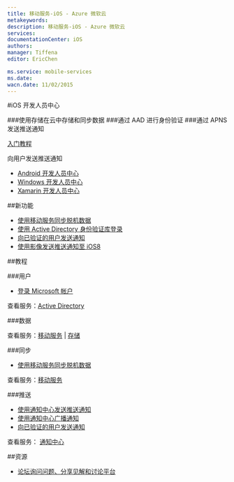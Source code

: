 ```yaml
---
title: 移动服务-iOS - Azure 微软云
metakeywords: 
description: 移动服务-iOS - Azure 微软云
services: 
documentationCenter: iOS
authors: 
manager: Tiffena
editor: EricChen

ms.service: mobile-services
ms.date: 
wacn.date: 11/02/2015
---
```


#iOS 开发人员中心

###使用存储在云中存储和同步数据
###通过 AAD 进行身份验证
###通过 APNS 发送推送通知

[入门教程](../../articles/mobile-services/mobile-services-ios-get-started.md)

向用户发送推送通知

- [Android 开发人员中心](/develop/mobile/android)
- [Windows 开发人员中心](/develop/mobile/windows)
- [Xamarin 开发人员中心](/develop/mobile/xamarin)

##新功能

- [使用移动服务同步脱机数据](../../articles/mobile-services/mobile-services-ios-get-started-offline-data.md)
- [使用 Active Directory 身份验证库登录](../../articles/mobile-services/mobile-services-dotnet-backend-ios-adal-sso-authentication.md)
- [向已验证的用户发送通知](../../articles/mobile-services/mobile-services-javascript-backend-ios-push-notifications-app-users.md)
- [使用影像发送推送通知至 iOS8](../../articles/notification-hubs/notification-hubs-aspnet-backend-ios-apple-push-notification-service-apns-rich.md)

##教程

###用户

- [登录 Microsoft 帐户](../../articles/mobile-services/mobile-services-ios-get-started-users.md)
<!--- [使用 Active Directory 身份验证库登录](../../articles/mobile-services/mobile-services-dotnet-backend-ios-adal-sso-authentication.md)-->
<!--- [代表用户访问 SharePoint](/documentation/articles/mobile-services-dotnet-backend-calling-sharepoint-on-behalf-of-user/)-->

查看服务：[Active Directory](https://github.com/AzureAD)

###数据

查看服务：[移动服务](../../articles/mobile-services/index.md) | [存储](../../articles/storage/index.md)

###同步

- [使用移动服务同步脱机数据](../../articles/mobile-services/mobile-services-ios-get-started-offline-data.md)

查看服务：[移动服务](../../articles/mobile-services/index.md)

###推送

- [使用通知中心发送推送通知](../../articles/notification-hubs/notification-hubs-ios-apple-push-notification-apns-get-started.md)
- [使用通知中心广播通知](../../articles/notification-hubs/notification-hubs-ios-xplat-segmented-apns-push-notification.md)
- [向已验证的用户发送通知](../../articles/mobile-services/mobile-services-javascript-backend-ios-push-notifications-app-users.md)

查看服务： [通知中心](../../articles/notification-hubs/index.md)

##资源

<!--- [iOS 参考查找针对客户端库和服务器脚本的文档](/develop/mobile/reference-ios)-->

<!--
- [iOS 示例了解丰富的可下载示例应用程序](/develop/mobile/ios-samples)
-->

- [论坛询问问题、分享见解和讨论平台](https://social.msdn.microsoft.com/Forums/zh-CN/home?forum=windowsazurezhchs)